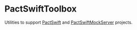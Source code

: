 # PactSwiftToolbox

Utilities to support [PactSwift](https://github.com/surpher/PactSwift) and [PactSwiftMockServer](https://github.com/surpher/PactSwiftMockServer) projects.
